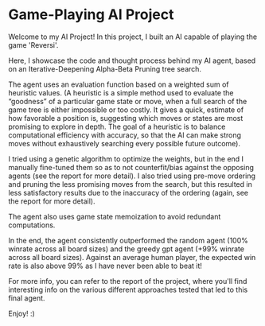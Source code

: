 # Game-Playing AI Project

Welcome to my AI Project! In this project, I built an AI capable of playing the game 'Reversi'. 

Here, I showcase the code and thought process behind my AI agent, based on an Iterative-Deepening Alpha-Beta Pruning tree search.

The agent uses an evaluation function based on a weighted sum of heuristic values. 
(A heuristic is a simple method used to evaluate the “goodness” of a particular game state or move, when a full search of the game tree is either impossible or too costly. It gives a quick, estimate of how favorable a position is, suggesting which moves or states are most promising to explore in depth. The goal of a heuristic is to balance computational efficiency with accuracy, so that the AI can make strong moves without exhaustively searching every possible future outcome).

I tried using a genetic algorithm to optimize the weights, but in the end I manually fine-tuned them so as to not counterfit/bias against the opposing agents (see the report for more detail).
I also tried using pre-move ordering and pruning the less promising moves from the search, but this resulted in less satisfactory results due to the inaccuracy of the ordering (again, see the report for more detail).

The agent also uses game state memoization to avoid redundant computations.

In the end, the agent consistently outperformed the random agent (100% winrate across all board sizes) and the greedy gpt agent (+99% winrate across all board sizes).
Against an average human player, the expected win rate is also above 99% as I have never been able to beat it!

For more info, you can refer to the report of the project, where you'll find interesting info on the various different approaches tested that led to this final agent.

Enjoy! :)

